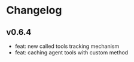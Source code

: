 # Changelog

## v0.6.4

- feat: new called tools tracking mechanism
- feat: caching agent tools with custom method
